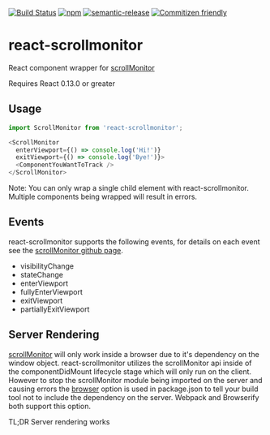 [![Build Status](https://img.shields.io/travis/seek-oss/react-scrollmonitor/master.svg?style=flat-square)](http://travis-ci.org/seek-oss/react-scrollmonitor) [![npm](https://img.shields.io/npm/v/react-scrollmonitor.svg?style=flat-square)](https://www.npmjs.com/package/react-scrollmonitor) [![semantic-release](https://img.shields.io/badge/%20%20%F0%9F%93%A6%F0%9F%9A%80-semantic--release-e10079.svg?style=flat-square)](https://github.com/semantic-release/semantic-release) [![Commitizen friendly](https://img.shields.io/badge/commitizen-friendly-brightgreen.svg?style=flat-square)](http://commitizen.github.io/cz-cli/)

# react-scrollmonitor

React component wrapper for [scrollMonitor](https://github.com/stutrek/scrollMonitor)

Requires React 0.13.0 or greater

## Usage

```javascript
import ScrollMonitor from 'react-scrollmonitor';

<ScrollMonitor
  enterViewport={() => console.log('Hi!')}
  exitViewport={() => console.log('Bye!')}>
  <ComponentYouWantToTrack />
</ScrollMonitor>
```

Note: You can only wrap a single child element with react-scrollmonitor. Multiple components being wrapped will result in errors. 

## Events

react-scrollmonitor supports the following events, for details on each event see the [scrollMonitor github page](https://github.com/stutrek/scrollMonitor).

* visibilityChange
* stateChange
* enterViewport
* fullyEnterViewport
* exitViewport
* partiallyExitViewport

## Server Rendering

[scrollMonitor](https://github.com/stutrek/scrollMonitor) will only work inside a browser due to it's dependency on the window object. react-scrollmonitor utilizes the scrollMonitor api inside of the componentDidMount lifecycle stage which will only run on the client. However to stop the scrollMonitor module being imported on the server and causing errors the [browser](https://github.com/defunctzombie/package-browser-field-spec) option is used in package.json to tell your build tool not to include the dependency on the server. Webpack and Browserify both support this option.

TL;DR Server rendering works
